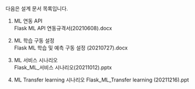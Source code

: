 다음은 설계 문서 목록입니다.

1. ML 연동 API   
    Flask ML API 연동규격서(20210608).docx
   
2. ML 학습 구동 설정   
    Flask ML 학습 및 예측 구동 설정 (20210727).docx

3. ML 서비스 시나리오   
    Flask_ML_서비스 시나리오(20211012).pptx

4. ML Transfer learning 시나리오
    Flask_ML_Transfer learning (20211216).ppt
